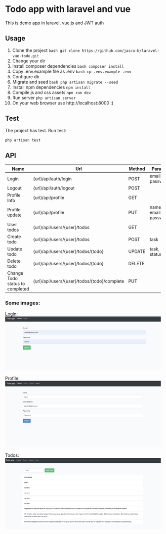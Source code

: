 # Todo app with laravel and vue
This is demo app in laravel, vue js and JWT auth

## Usage
1. Clone the project
``bash
git clone https://github.com/jasco-b/laravel-vue-todo.git
``
2. Change your dir
3. install composer dependencies
``bash
composer install
``
4. Copy .env.example file as .env
``bash
cp .env.example .env
``
5. Configure db
6. Migrate and seed
``bash
 php artisan migrate --seed
``
7. Install npm dependencies ``npm install``
8. Compile js and css assets ``npm run dev``
9. Run server ``php artisan server``
10. On your web browser use http://localhost:8000 :)

## Test
The project has test. Run test:
```bash
php artisan test
```

## API

| Name                            | Url                                          | Method | Params                |
|---------------------------------|----------------------------------------------|--------|-----------------------|
| Login                           | {url}/api/auth/login                         | POST   | email, password       |
| Logout                          | {url}/api/auth/logout                        | POST   |                       |
| Profile Info                    | {url}/api/profile                            | GET    |                       |
| Profile update                  | {url}/api/profile                            | PUT    | name, email, password |
| User todos                      | {url}/api/users/{user}/todos                 | GET    |                       |
| Create todo                     | {url}/api/users/{user}/todos                 | POST   | task                  |
| Update todo                     | {url}/api/users/{user}/todos/{todo}          | UPDATE | task, status          |
| Delete todo                     | {url}/api/users/{user}/todos/{todo}          | DELETE |                       |
| Change Todo status to completed | {url}/api/users/{user}/todos/{todo}/complete | PUT    |                       |


### Some images:
Login:
![login](./screenshoots/login.png)

Profile:
![login](./screenshoots/profile.png)

Todos:
![login](./screenshoots/todos.png)
